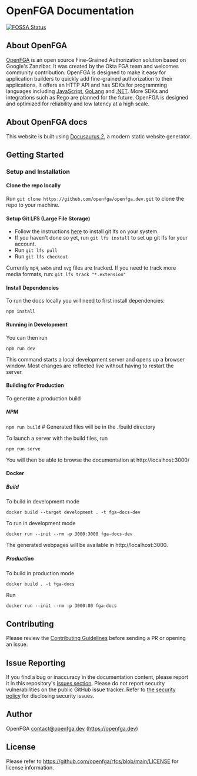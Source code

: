 # OpenFGA Documentation

[![FOSSA Status](https://app.fossa.com/api/projects/git%2Bgithub.com%2Fopenfga%2Fopenfga.dev.svg?type=shield)](https://app.fossa.com/projects/git%2Bgithub.com%2Fopenfga%2Fopenfga.dev?ref=badge_shield)

## About OpenFGA
<!-- markdown-link-check-disable -->
[OpenFGA](https://github.com/openfga/openfga) is an open source Fine-Grained Authorization solution based on Google's Zanzibar. It was created by the Okta FGA team and welcomes community contribution. OpenFGA is designed to make it easy for application builders to quickly add fine-grained authorization to their applications. It offers an HTTP API and has SDKs for programming languages including [JavaScript](https://github.com/openfga/js-sdk), [GoLang](https://github.com/openfga/go-sdk) and [.NET](https://github.com/openfga/dotnet-sdk). More SDKs and integrations such as Rego are planned for the future. OpenFGA is designed and optimized for reliability and low latency at a high scale.
<!-- markdown-link-check-enable-->

## About OpenFGA docs

This website is built using [Docusaurus 2](https://docusaurus.io/), a modern static website generator.


## Getting Started

### Setup and Installation

#### Clone the repo locally

Run `git clone https://github.com/openfga/openfga.dev.git` to clone the repo to your machine.

#### Setup Git LFS (Large File Storage)

* Follow the instructions [here](https://git-lfs.github.com/) to install git lfs on your system.
* If you haven't done so yet, run `git lfs install` to set up git lfs for your account.
* Run `git lfs pull`
* Run `git lfs checkout`

Currently `mp4`, `webm` and `svg` files are tracked. If you need to track more media formats, run: `git lfs track "*.extension"`

#### Install Dependencies

To run the docs locally you will need to first install dependencies:

```
npm install
```

#### Running in Development

You can then run 

```
npm run dev
```

This command starts a local development server and opens up a browser window. Most changes are reflected live without having to restart the server.

#### Building for Production

To generate a production build

##### NPM
`npm run build` # Generated files will be in the ./build directory

To launch a server with the build files, run 

```
npm run serve
```

<!-- markdown-link-check-disable -->
You will then be able to browse the documentation at http://localhost:3000/   
<!-- markdown-link-check-enable-->

#### Docker


##### Build

To build in development mode

```
docker build --target development . -t fga-docs-dev
```

To run in development mode

```
docker run --init --rm -p 3000:3000 fga-docs-dev
```

The generated webpages will be available in http://localhost:3000.

##### Production

To build in production mode


```
docker build . -t fga-docs
```

Run

```
docker run --init --rm -p 3000:80 fga-docs
```

## Contributing
Please review the [Contributing Guidelines](https://github.com/openfga/.github/blob/main/CONTRIBUTING.md) before sending a PR or opening an issue.

## Issue Reporting
If you find a bug or inaccuracy in the documentation content, please report it in this repository's [issues section](https://github.com/openfga/openfga.dev/issues). Please do not report security vulnerabilities on the public GitHub issue tracker. Refer to [the security policy](https://github.com/openfga/.github/blob/main/SECURITY.md) for disclosing security issues.

<!-- markdown-link-check-disable -->
## Author
OpenFGA <contact@openfga.dev> (https://openfga.dev)

## License
Please refer to https://github.com/openfga/rfcs/blob/main/LICENSE for license information.
<!-- markdown-link-check-enable -->
